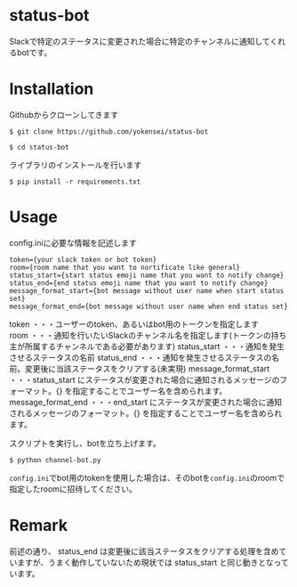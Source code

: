 # status-bot

Slackで特定のステータスに変更された場合に特定のチャンネルに通知してくれるbotです。  

# Installation
Githubからクローンしてきます
```
$ git clone https://github.com/yokensei/status-bot
```
```
$ cd status-bot
```
  
ライブラリのインストールを行います
```
$ pip install -r requirements.txt
```

# Usage
config.iniに必要な情報を記述します
```
token={your slack token or bot token}
room={room name that you want to nortificate like general}
status_start={start status emoji name that you want to notify change}
status_end={end status emoji name that you want to notify change}
message_format_start={bot message without user name when start status set}
message_format_end={bot message without user name when end status set}
```
token ・・・ユーザーのtoken、あるいはbot用のトークンを指定します  
room ・・・通知を行いたいSlackのチャンネル名を指定します(トークンの持ち主が所属するチャンネルである必要があります)
status_start ・・・通知を発生させるステータスの名前
status_end ・・・通知を発生させるステータスの名前。変更後に当該ステータスをクリアする(未実現)
message_format_start ・・・status_start にステータスが変更された場合に通知されるメッセージのフォーマット。{} を指定することでユーザー名を含められます。
message_format_end ・・・end_start にステータスが変更された場合に通知されるメッセージのフォーマット。{} を指定することでユーザー名を含められます。

スクリプトを実行し、botを立ち上げます。
```
$ python channel-bot.py
```
`config.ini`でbot用のtokenを使用した場合は、そのbotを`config.ini`のroomで指定したroomに招待してください。

# Remark

前述の通り、 status_end は変更後に該当ステータスをクリアする処理を含めていますが、うまく動作していないため現状では status_start と同じ動きとなっています。

